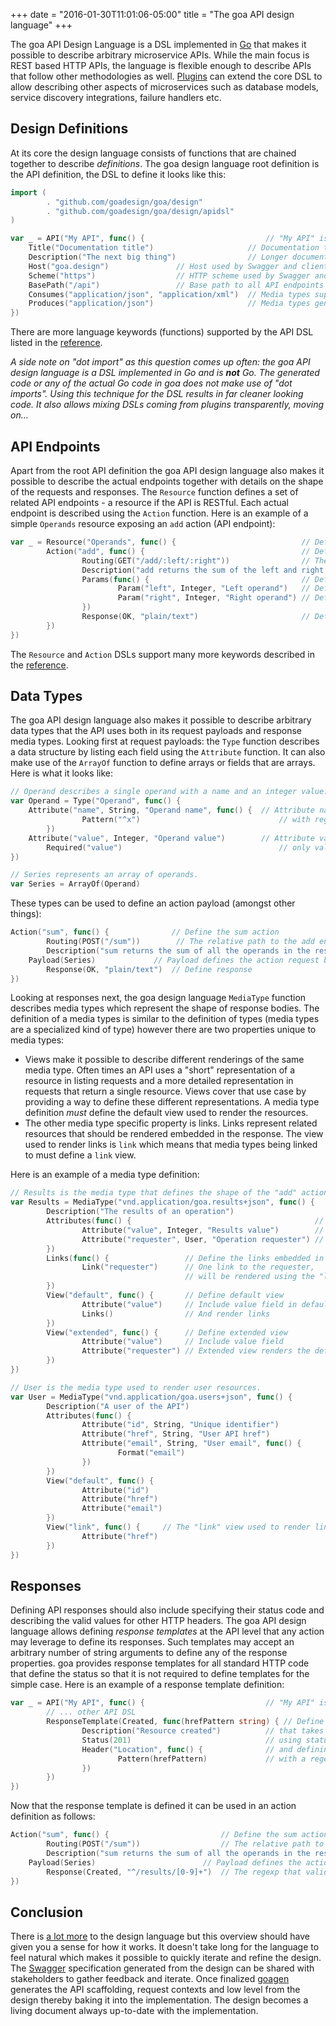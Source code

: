 +++
date = "2016-01-30T11:01:06-05:00"
title = "The goa API design language"
+++

The goa API Design Language is a DSL implemented in [Go](https://golang.org) that makes it possible
to describe arbitrary microservice APIs. While the main focus is REST based HTTP APIs, the language
is flexible enough to describe APIs that follow other methodologies as well.
[Plugins](../extend/plugins.html) can extend the core DSL to allow describing other aspects of
microservices such as database models, service discovery integrations, failure handlers etc.

## Design Definitions

At its core the design language consists of functions that are chained together to describe
*definitions*. The goa design language root definition is the API definition, the DSL to define it
looks like this:

```go
import (
        . "github.com/goadesign/goa/design"
        . "github.com/goadesign/goa/design/apidsl"
)

var _ = API("My API", func() {                           // "My API" is the name of the API used in docs
	Title("Documentation title")                     // Documentation title
	Description("The next big thing")                // Longer documentation description
	Host("goa.design")				 // Host used by Swagger and clients
	Scheme("https")					 // HTTP scheme used by Swagger and clients
	BasePath("/api")				 // Base path to all API endpoints
	Consumes("application/json", "application/xml")  // Media types supported by the API
	Produces("application/json")                     // Media types generated by the API
})
```

There are more language keywords (functions) supported by the API DSL listed in the
[reference](../reference/goa/design.html).

*A side note on "dot import" as this question comes up often: the goa API design language is a DSL
implemented in Go and is __not__ Go. The generated code or any of the actual Go code in goa does
not make use of "dot imports". Using this technique for the DSL results in far cleaner looking
code. It also allows mixing DSLs coming from plugins transparently, moving on...*

## API Endpoints

Apart from the root API definition the goa API design language also makes it possible to describe
the actual endpoints together with details on the shape of the requests and responses. The
`Resource` function defines a set of related API endpoints - a resource if the API is RESTful. Each
actual endpoint is described using the `Action` function. Here is an example of a simple `Operands`
resource exposing an `add` action (API endpoint):

```go
var _ = Resource("Operands", func() {                            // Define the Operands resource
        Action("add", func() {                                   // Define the add action
                Routing(GET("/add/:left/:right"))                // The relative path to the add endpoint
                Description("add returns the sum of the left and right parameters in the response body")
                Params(func() {                                  // Define the request parameters found in the URI (wildcards)
                        Param("left", Integer, "Left operand")   // Define left parameter as path segment captured by :left
                        Param("right", Integer, "Right operand") // Define right parameter as path segment captured by :right
                })
                Response(OK, "plain/text")                       // Define response
        })
})
```

The `Resource` and `Action` DSLs support many more keywords described in the [reference](../reference/goa/design).

## Data Types

The goa API design language also makes it possible to describe arbitrary data types that the API
uses both in its request payloads and response media types. Looking first at request payloads: the
`Type` function describes a data structure by listing each field using the `Attribute` function. It
can also make use of the `ArrayOf` function to define arrays or fields that are arrays. Here is what
it looks like:

```go
// Operand describes a single operand with a name and an integer value.
var Operand = Type("Operand", func() {
	Attribute("name", String, "Operand name", func() {  // Attribute name of type string
                Pattern("^x")                               // with regex validation
        })
	Attribute("value", Integer, "Operand value")        // Attribute value of type integer
        Required("value")                                   // only value is required
})

// Series represents an array of operands.
var Series = ArrayOf(Operand)
```

These types can be used to define an action payload (amongst other things):

```go
Action("sum", func() {              // Define the sum action
        Routing(POST("/sum"))        // The relative path to the add endpoint
        Description("sum returns the sum of all the operands in the response body")
	Payload(Series)             // Payload defines the action request body shape.
        Response(OK, "plain/text")  // Define response
})
```

Looking at responses next, the goa design language `MediaType` function describes media types which
represent the shape of response bodies. The definition of a media types is similar to the definition
of types (media types are a specialized kind of type) however there are two properties unique to
media types:

* Views make it possible to describe different renderings of the same media type. Often times an API
  uses a "short" representation of a resource in listing requests and a more detailed representation
  in requests that return a single resource. Views cover that use case by providing a way to define
  these different representations. A media type definition *must* define the default view used to
  render the resources.
* The other media type specific property is links. Links represent related resources that should be
  rendered embedded in the response. The view used to render links is `link` which means that
  media types being linked to must define a `link` view.

Here is an example of a media type definition:

```go
// Results is the media type that defines the shape of the "add" action responses.
var Results = MediaType("vnd.application/goa.results+json", func() {
        Description("The results of an operation")
        Attributes(func() {                                         // Define media type attributes
                Attribute("value", Integer, "Results value")        // Operation results attribute
                Attribute("requester", User, "Operation requester") // Requester attribute
        })
        Links(func() {                 // Define the links embedded in the media type
                Link("requester")      // One link to the requester,
                                       // will be rendered using the "link" view of User media type
        })
        View("default", func() {       // Define default view
                Attribute("value")     // Include value field in default view
                Links()                // And render links
        })
        View("extended", func() {      // Define extended view
                Attribute("value")     // Include value field
                Attribute("requester") // Extended view renders the default view of the requester
        })
})

// User is the media type used to render user resources.
var User = MediaType("vnd.application/goa.users+json", func() {
        Description("A user of the API")
        Attributes(func() {
                Attribute("id", String, "Unique identifier")
                Attribute("href", String, "User API href")
                Attribute("email", String, "User email", func() {
                        Format("email")
                })
        })
        View("default", func() {
                Attribute("id")
                Attribute("href")
                Attribute("email")
        })
        View("link", func() {     // The "link" view used to render links to User media types.
                Attribute("href")
        })
})
```

## Responses

Defining API responses should also include specifying their status code and describing the valid
values for other HTTP headers. The goa API design language allows defining *response templates*
at the API level that any action may leverage to define its responses. Such templates may accept
an arbitrary number of string arguments to define any of the response properties. goa provides
response templates for all standard HTTP code that define the status so that it is not required to
define templates for the simple case. Here is an example of a response template definition:

```go
var _ = API("My API", func() {                           // "My API" is the name of the API used in docs
        // ... other API DSL
        ResponseTemplate(Created, func(hrefPattern string) { // Define the "created" response template
                Description("Resource created")          // that takes one argument.
                Status(201)                              // using status code 201
                Header("Location", func() {              // and defining the "Location" header
                        Pattern(hrefPattern)             // with a regex validation.
                })
        })
})
```

Now that the response template is defined it can be used in an action definition as follows:

```go
Action("sum", func() {                         // Define the sum action
        Routing(POST("/sum"))                  // The relative path to the add endpoint
        Description("sum returns the sum of all the operands in the response body")
	Payload(Series)                        // Payload defines the action request body shape.
        Response(Created, "^/results/[0-9]+")  // The regexp that validates the Location header
})
```

## Conclusion

There is [a lot more](../reference) to the design language but this overview should have given you a
sense for how it works. It doesn't take long for the language to feel natural which makes it
possible to quickly iterate and refine the design. The [Swagger](swagger.html) specification generated
from the design can be shared with stakeholders to gather feedback and iterate. Once finalized
[goagen](../implement/goagen.html) generates the API scaffolding, request contexts and low level from
the design thereby baking it into the implementation. The design becomes a living document always
up-to-date with the implementation.
